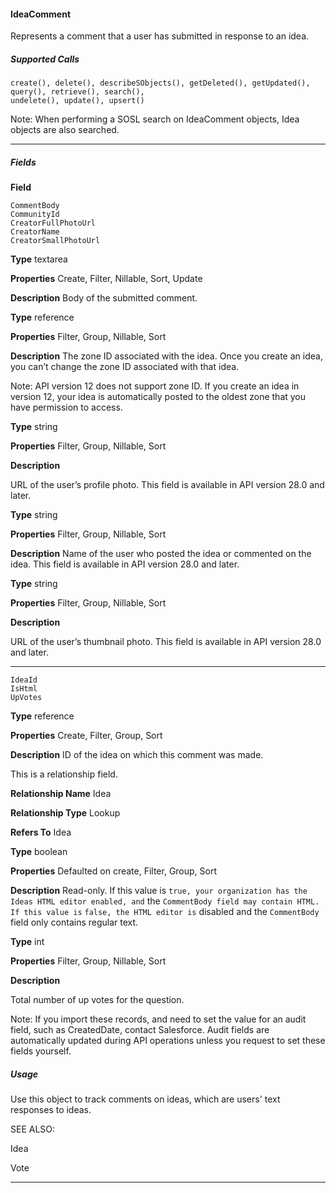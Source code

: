 #### IdeaComment

Represents a comment that a user has submitted in response to an idea.

##### Supported Calls
```
create(), delete(), describeSObjects(), getDeleted(), getUpdated(), query(), retrieve(), search(),
undelete(), update(), upsert()

```
Note: When performing a SOSL search on IdeaComment objects, Idea objects are also searched.


-----

##### Fields

**Field**
```
CommentBody
CommunityId
CreatorFullPhotoUrl
CreatorName
CreatorSmallPhotoUrl

```

**Type**
textarea

**Properties**
Create, Filter, Nillable, Sort, Update

**Description**
Body of the submitted comment.

**Type**
reference

**Properties**
Filter, Group, Nillable, Sort

**Description**
The zone ID associated with the idea. Once you create an idea, you can’t change the zone
ID associated with that idea.

Note: API version 12 does not support zone ID. If you create an idea in version 12,
your idea is automatically posted to the oldest zone that you have permission to
access.

**Type**
string

**Properties**
Filter, Group, Nillable, Sort

**Description**

URL of the user’s profile photo. This field is available in API version 28.0 and later.

**Type**
string

**Properties**
Filter, Group, Nillable, Sort

**Description**
Name of the user who posted the idea or commented on the idea. This field is available in
API version 28.0 and later.

**Type**
string

**Properties**
Filter, Group, Nillable, Sort

**Description**

URL of the user’s thumbnail photo. This field is available in API version 28.0 and later.


-----

```
IdeaId
IsHtml
UpVotes

```

**Type**
reference

**Properties**
Create, Filter, Group, Sort

**Description**
ID of the idea on which this comment was made.

This is a relationship field.

**Relationship Name**
Idea

**Relationship Type**
Lookup

**Refers To**
Idea

**Type**
boolean

**Properties**
Defaulted on create, Filter, Group, Sort

**Description**
Read-only. If this value is `true, your organization has the Ideas HTML editor enabled, and`
the `CommentBody field may contain HTML. If this value is` `false, the HTML editor is`
disabled and the `CommentBody` field only contains regular text.

**Type**
int

**Properties**
Filter, Group, Nillable, Sort

**Description**

Total number of up votes for the question.


Note: If you import these records, and need to set the value for an audit field, such as CreatedDate, contact Salesforce. Audit
fields are automatically updated during API operations unless you request to set these fields yourself.

##### Usage

Use this object to track comments on ideas, which are users' text responses to ideas.

SEE ALSO:

Idea

Vote


-----
